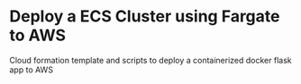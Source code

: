 # Deploy a ECS Cluster using Fargate to AWS
Cloud formation template and scripts to deploy a containerized docker flask app to AWS

